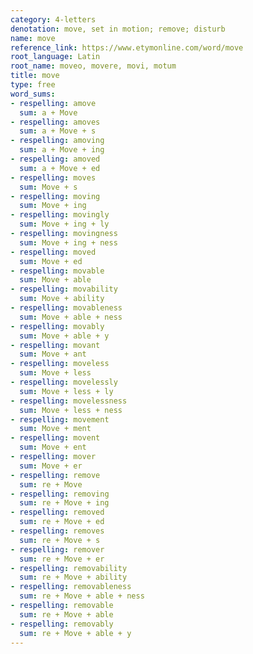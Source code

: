```yaml
---
category: 4-letters
denotation: move, set in motion; remove; disturb
name: move
reference_link: https://www.etymonline.com/word/move
root_language: Latin
root_name: moveo, movere, movi, motum
title: move
type: free
word_sums:
- respelling: amove
  sum: a + Move
- respelling: amoves
  sum: a + Move + s
- respelling: amoving
  sum: a + Move + ing
- respelling: amoved
  sum: a + Move + ed
- respelling: moves
  sum: Move + s
- respelling: moving
  sum: Move + ing
- respelling: movingly
  sum: Move + ing + ly
- respelling: movingness
  sum: Move + ing + ness
- respelling: moved
  sum: Move + ed
- respelling: movable
  sum: Move + able
- respelling: movability
  sum: Move + ability
- respelling: movableness
  sum: Move + able + ness
- respelling: movably
  sum: Move + able + y
- respelling: movant
  sum: Move + ant
- respelling: moveless
  sum: Move + less
- respelling: movelessly
  sum: Move + less + ly
- respelling: movelessness
  sum: Move + less + ness
- respelling: movement
  sum: Move + ment
- respelling: movent
  sum: Move + ent
- respelling: mover
  sum: Move + er
- respelling: remove
  sum: re + Move
- respelling: removing
  sum: re + Move + ing
- respelling: removed
  sum: re + Move + ed
- respelling: removes
  sum: re + Move + s
- respelling: remover
  sum: re + Move + er
- respelling: removability
  sum: re + Move + ability
- respelling: removableness
  sum: re + Move + able + ness
- respelling: removable
  sum: re + Move + able
- respelling: removably
  sum: re + Move + able + y
---
```

